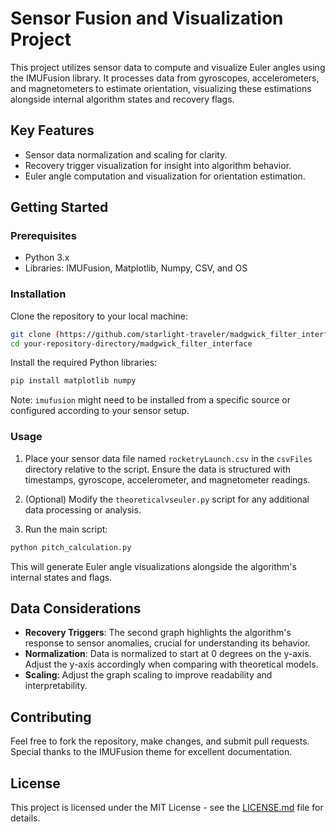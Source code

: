 # Sensor Fusion and Visualization Project

This project utilizes sensor data to compute and visualize Euler angles using the IMUFusion library. It processes data from gyroscopes, accelerometers, and magnetometers to estimate orientation, visualizing these estimations alongside internal algorithm states and recovery flags.

## Key Features

- Sensor data normalization and scaling for clarity.
- Recovery trigger visualization for insight into algorithm behavior.
- Euler angle computation and visualization for orientation estimation.

## Getting Started

### Prerequisites

- Python 3.x
- Libraries: IMUFusion, Matplotlib, Numpy, CSV, and OS

### Installation

Clone the repository to your local machine:

```bash
git clone (https://github.com/starlight-traveler/madgwick_filter_interface.git)
cd your-repository-directory/madgwick_filter_interface
```

Install the required Python libraries:

```bash
pip install matplotlib numpy
```

Note: `imufusion` might need to be installed from a specific source or configured according to your sensor setup.

### Usage

1. Place your sensor data file named `rocketryLaunch.csv` in the `csvFiles` directory relative to the script. Ensure the data is structured with timestamps, gyroscope, accelerometer, and magnetometer readings.

2. (Optional) Modify the `theoreticalvseuler.py` script for any additional data processing or analysis.

3. Run the main script:

```bash
python pitch_calculation.py
```

This will generate Euler angle visualizations alongside the algorithm's internal states and flags.

## Data Considerations

- **Recovery Triggers**: The second graph highlights the algorithm's response to sensor anomalies, crucial for understanding its behavior.
- **Normalization**: Data is normalized to start at 0 degrees on the y-axis. Adjust the y-axis accordingly when comparing with theoretical models.
- **Scaling**: Adjust the graph scaling to improve readability and interpretability.

## Contributing

Feel free to fork the repository, make changes, and submit pull requests. Special thanks to the IMUFusion theme for excellent documentation.

## License

This project is licensed under the MIT License - see the [LICENSE.md](LICENSE.md) file for details.
